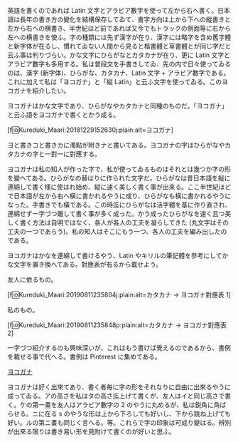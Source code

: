 <!--
{"id":"26006613392936775","title":"ヨコガナの紹介","categories":["考察", "ヨコガナ"],"draft":"no"}
-->

英語を書くのであれば Latin 文字とアラビア數字を使って左から右へ書く。日本語は長年の書き方の變化を結構保存してゐて、書字方向は上から下への縱書きと左から右への横書き、半世紀ほど前であれば又今でもトラックの側面等に右から左への横書きを使ふ。字の種類には先ず漢字が在り、漢字には略字を含め舊字體と新字体が在るし、慣れてゐない人間から見ると楷書體と草書體とが同じ字だと云ふ事は判りづらい。かな文字にひらがなとカタカナが在り、更に Latin 文字とアラビア數字も多用する。私は普段文を手書きしてゐ、先の内で日々使ってゐるのは、漢字 (新字体)、ひらがな、カタカナ、Latin 文字 + アラビア數字である。これに加えて私は「ヨコガナ」と「縦 Latin」と云ふ文字を使ってゐる。このヨコガナを紹介したい。

ヨコガナはかな文字であり、ひらがなやカタカナと同種のものだ。「ヨコガナ」と云ふ語をヨコガナで書くとかう成る。

[f:id:Kureduki_Maari:20181229152630j:plain:alt=ヨコガナ]

ヨと書きコと書きカに濁點が附きナと書いてある。ヨコガナの字はひらがなやカタカナの字と一對一に對應する。

ヨコガナは私の知人が作った字で、私が使ってゐるものはそれとは幾つか字の形を變へてある。ひらがなの替はりに作られた文字だ。ひらがなは昔日本語を縦に連綿して書く樣に使はれ始め、縦に速く美しく書く事が出來る。ここ半世紀ほどで日本語が左から右へ橫に書かれるやうに成り、ひらがなも橫に書かれるやうになった。手書きでも橫である。この時迄にひらがなは活字體を基に作り直され、連綿せず一字づつ離して書く事が多く成った。かう成ったひらがなを速く且つ美しく書く方法は自明ではなく、各人が各人の工夫を凝らしてきた (丸文字はその工夫の一つであらう)。私の知人はそこにもう一つ、各人の工夫を編み出したのである。

ヨコガナはかなを連綿して書けるやう、Latin やキリルの筆記體を參考にしてかな文字を置き換へてある。對應表が有るから載せよう。

友人に依るもの。

[f:id:Kureduki_Maari:20190811235804j:plain:alt=カタカナ → ヨコガナ對應表 1]

私のもの。

[f:id:Kureduki_Maari:20190811235848p:plain:alt=カタカナ → ヨコガナ對應表 2]

一字づつ紹介するのも興味深いが、これはもう書けば覺えるのであるから、書例を載せる事で代へる。書例は Pinterest に集めてある。

<a data-pin-do="embedBoard" data-pin-lang="ja" data-pin-board-width="900" data-pin-scale-height="120" data-pin-scale-width="115" href="https://www.pinterest.jp/nesachirou/%25E3%2583%25A8%25E3%2582%25B3%25E3%2582%25AC%25E3%2583%258A/">ヨコガナ</a>

ヨコガナは好く出來てあり、書く者毎に字の形をそれなりに自由に出來るやうに成ってゐる。アの高さを私はタの高さ迄上げて書くが、友人はイと同じ高さで書く。ケの第一畫を友人はアラビア數字の 2 のやうに丸めるが、私は鋭角に角ばらせる。ニに在る s のやうな形は上から下ろしても好いし、下から跳ね上げても好い。ルの第ニ畫も同じく言へる。等。これらで字の印象は可成り變はる。辨別が出來る限りは書き易い形を見附けて書くのが好いと思ふ。

<script async defer src="//assets.pinterest.com/js/pinit.js"></script>
